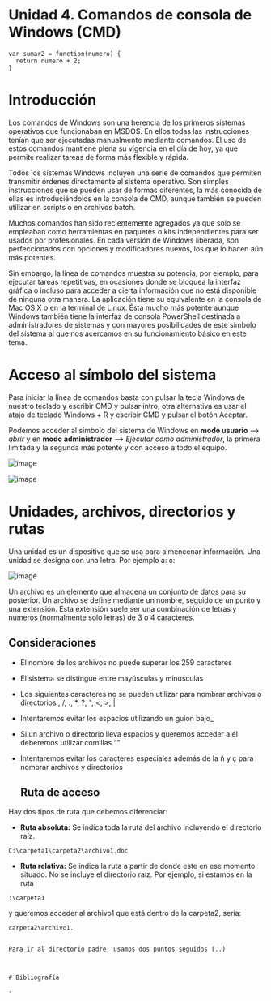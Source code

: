 # Unidad 4. Comandos de consola de Windows (CMD) ​

```
var sumar2 = function(numero) {
  return numero + 2;
}
```

# Introducción

Los comandos de Windows son una herencia de los primeros sistemas operativos que funcionaban en MSDOS. En ellos todas las instrucciones tenían que ser ejecutadas manualmente mediante comandos.
El uso de estos comandos mantiene plena su vigencia en el día de hoy, ya que permite realizar tareas de forma más flexible y rápida.

Todos los sistemas Windows incluyen una serie de comandos que permiten transmitir órdenes directamente al sistema operativo. Son simples instrucciones que se pueden usar de formas diferentes, la más conocida de ellas es introduciéndolos en la consola de CMD, aunque también se pueden utilizar en scripts o en archivos batch.

Muchos comandos han sido recientemente agregados ya que solo se empleaban como herramientas en paquetes o kits independientes para ser usados por profesionales. En cada versión de Windows liberada, son perfeccionados con opciones y modificadores nuevos, los que lo hacen aún más potentes.

Sin embargo, la línea de comandos muestra su potencia, por ejemplo, para ejecutar tareas repetitivas, en ocasiones donde se bloquea la interfaz gráfica o incluso para acceder a cierta información que no está disponible de ninguna otra manera. La aplicación tiene su equivalente en la consola de Mac OS X o en la terminal de Linux. Ésta mucho más potente aunque Windows también tiene la interfaz de consola PowerShell destinada a administradores de sistemas y con mayores posibilidades de este símbolo del sistema al que nos acercamos en su funcionamiento básico en este tema.

# Acceso al símbolo del sistema

Para iniciar la línea de comandos basta con pulsar la tecla Windows de nuestro teclado y escribir CMD y pulsar intro, otra alternativa es usar el atajo de teclado Windows + R y escribir CMD y pulsar el botón Aceptar.

Podemos acceder al símbolo del sistema de Windows en **modo usuario** --> *abrir* y en **modo administrador** --> *Ejecutar como administrador*, la primera limitada y la segunda más potente y con acceso a todo el equipo.

![image](https://github.com/alexlopezprofe/SOM/assets/148449360/66c50fe1-0c2e-4e16-81fb-4db42abe58be)

![image](https://github.com/alexlopezprofe/SOM/assets/148449360/613f3277-8b9e-4462-8c2c-56eea0c45951)

# Unidades, archivos, directorios y rutas
Una unidad es un dispositivo que se usa para almencenar información. Una unidad se designa con una letra. Por ejemplo a: c:

![image](https://github.com/alexlopezprofe/SOM/assets/148449360/c151bf71-9ce5-4d3e-ba79-164c9bda3da1)


Un archivo es un elemento que almacena un conjunto de datos para su posterior. Un archivo se define mediante un nombre, seguido de un punto y una extensión. Esta extensión suele ser una combinación de letras y números (normalmente solo letras) de 3 o 4 caracteres.

## Consideraciones

- El nombre de los archivos no puede superar los 259 caracteres
- El sistema se distingue entre mayúsculas y minúsculas
- Los siguientes caracteres no se pueden utilizar para nombrar archivos o directorios \, /,  :,  *,  ?,  ",  <,  >,  \|
- Intentaremos evitar los espacios utilizando un guion bajo_
- Si un archivo o directorio lleva espacios y queremos acceder a él deberemos utilizar comillas “”
- Intentaremos evitar los caracteres especiales además de la ñ y ç para nombrar archivos y directorios

  ## Ruta de acceso

Hay dos tipos de ruta que debemos diferenciar:

- **Ruta absoluta:** Se indica toda la ruta del archivo incluyendo el directorio raíz.

```
C:\carpeta1\carpeta2\archivo1.doc

```
- **Ruta relativa:** Se indica la ruta a partir de donde este en ese momento situado. No se incluye el directorio raíz. Por ejemplo, si estamos en la ruta

```
:\carpeta1
```
y queremos acceder al archivo1 que está dentro de la carpeta2, seria:
```
carpeta2\archivo1.


Para ir al directorio padre, usamos dos puntos seguidos (..)



# Bibliografía

- 

